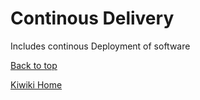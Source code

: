 # Continous Delivery
Includes continous Deployment of software

[Back to top](#)

[Kiwiki Home](/../../)